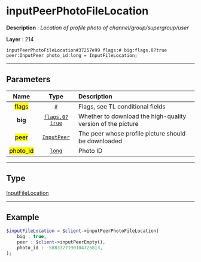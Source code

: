 # inputPeerPhotoFileLocation

**Description** : *Location of profile photo of channel/group/supergroup/user*

**Layer** : 214

```tl
inputPeerPhotoFileLocation#37257e99 flags:# big:flags.0?true peer:InputPeer photo_id:long = InputFileLocation;
```

---

## Parameters

| Name | Type | Description |
| :---: | :---: | :--- |
| <mark>flags</mark> | [`#`](type/#) | Flags, see TL conditional fields |
| **big** | [`flags.0?true`](type/true) | Whether to download the high-quality version of the picture |
| <mark>peer</mark> | [`InputPeer`](type/InputPeer) | The peer whose profile picture should be downloaded |
| <mark>photo_id</mark> | [`long`](type/long) | Photo ID |

---

## Type

[InputFileLocation](type/InputFileLocation)

---

## Example

```php
$inputFileLocation = $client->inputPeerPhotoFileLocation(
	big : true,
	peer : $client->inputPeerEmpty(),
	photo_id : -5883327190104725813,
);
```